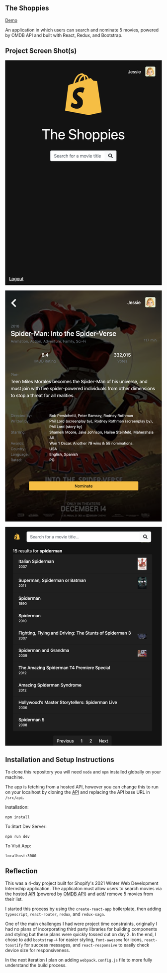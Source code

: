 ## The Shoppies 
[Demo](https://the-shoppies-award.herokuapp.com/welcome)

An application in which users can search and nominate 5 movies, powered by OMDB API and built with React, Redux, and Bootstrap.

## Project Screen Shot(s)

![Alt text](src/assets/screenshots/HomeScreen.png "HomeScreen Mobile")

![Alt text](src/assets/screenshots/MovieInfoScreenMobile.png "MovieInfoScreen Mobile")

![Alt text](src/assets/screenshots/SearchResultsScreen.png "SearchResultsScreen Mobile")

## Installation and Setup Instructions

To clone this repository you will need `node` and `npm` installed globally on your machine.  

The app is fetching from a hosted API, however you can change this to run on your localhost by cloning the [API](https://github.com/JessieW0010/shoppies-api) and replacing the API base URL in `/src/api`.

Installation:

`npm install`   

To Start Dev Server:

`npm run dev`  

To Visit App:

`localhost:3000`  

## Reflection

This was a 4-day project built for Shopify's 2021 Winter Web Development Internship application. The applicaton must allow users to search movies via the hosted [API](https://frozen-dusk-95287.herokuapp.com) (powered by [OMDB API](http://www.omdbapi.com)) and add/ remove 5 movies from their list.

I started this process by using the `create-react-app` boilerplate, then adding `typescript`, `react-router`, `redux`, and `redux-saga`.

One of the main challenges I had were project time constraints, originally I had no plans of incorporating third party libraries for building components and styling but these plans were quickly tossed out on day 2. In the end, I chose to add `bootstrap-4` for easier styling, `font-awesome` for icons, `react-toastify` for success messages, and `react-responsive` to easily check device size for responsiveness. 

In the next iteration I plan on adding `webpack.config.js` file to more fully understand the build process.
